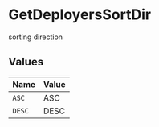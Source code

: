 # GetDeployersSortDir

sorting direction


## Values

| Name   | Value  |
| ------ | ------ |
| `ASC`  | ASC    |
| `DESC` | DESC   |